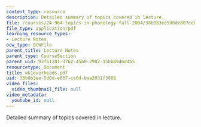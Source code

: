 ```yaml
---
content_type: resource
description: Detailed summary of topics covered in lecture.
file: /courses/24-964-topics-in-phonology-fall-2004/38b0b3ee5d0de807ce6dbaa2031f3866_wk1overheads.pdf
file_type: application/pdf
learning_resource_types:
- Lecture Notes
ocw_type: OCWFile
parent_title: Lecture Notes
parent_type: CourseSection
parent_uid: 93fb1201-3762-45b0-2902-15bb8946d465
resourcetype: Document
title: wk1overheads.pdf
uid: 38b0b3ee-5d0d-e807-ce6d-baa2031f3866
video_files:
  video_thumbnail_file: null
video_metadata:
  youtube_id: null
---
```

Detailed summary of topics covered in lecture.

